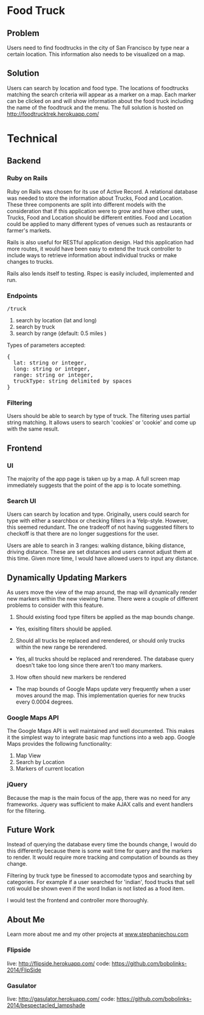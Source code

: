 # Food Truck
## Problem
  Users need to find foodtrucks in the city of San Francisco by type near a certain location. This information also needs to be visualized on a map.
## Solution
  Users can search by location and food type. The locations of foodtrucks matching the search criteria will appear as a marker on a map. Each marker can be clicked on and will show information about the food truck including the name of the foodtruck and the menu. The full solution is hosted on http://foodtrucktrek.herokuapp.com/

# Technical

## Backend
### Ruby on Rails

Ruby on Rails was chosen for its use of Active Record. A relational database was needed to store the information about Trucks, Food and Location. These three components are split into different models with the consideration that if this application were to grow and have other uses, Trucks, Food and Location should be different entities. Food and Location could be applied to many different types of venues such as restaurants or farmer's markets.

Rails is also useful for RESTful application design. Had this application had more routes, it would have been easy to extend the truck controller to include ways to retrieve information about individual trucks or make changes to trucks.

Rails also lends itself to testing. Rspec is easily included, implemented and run.


### Endpoints
<pre>/truck</pre>

1. search by location (lat and long)
2. search by truck
3. search by range (default: 0.5 miles )

Types of parameters accepted:
<pre>
{
  lat: string or integer,
  long: string or integer,
  range: string or integer,
  truckType: string delimited by spaces
}
</pre>

### Filtering
Users should be able to search by type of truck. The filtering uses partial string matching. It allows users to search 'cookies' or 'cookie' and come up with the same result.

## Frontend

### UI
The majority of the app page is taken up by a map. A full screen map immediately suggests that the point of the app is to locate something.

### Search UI
Users can search by location and type. Originally, users could search for type with either a searchbox or checking filters in a Yelp-style. However, this seemed redundant. The one tradeoff of not having suggested filters to checkoff is that there are no longer suggestions for the user.

Users are able to search in 3 ranges: walking distance, biking distance, driving distance. These are set distances and users cannot adjust them at this time. Given more time, I would have allowed users to input any distance.

## Dynamically Updating Markers
As users move the view of the map around, the map will dynamically render new markers within the new viewing frame. There were a couple of different problems to consider with this feature.

1. Should existing food type filters be applied as the map bounds change.
  - Yes, exisiting filters should be applied.

2. Should all trucks be replaced and rerendered, or should only trucks within the new range be rerendered.
  - Yes, all trucks should be replaced and rerendered. The database query doesn't take too long since there aren't too many markers.

3. How often should new markers be rendered
  - The map bounds of Google Maps update very frequently when a user moves around the map. This implementation queries for new trucks every 0.0004 degrees.

### Google Maps API

 The Google Maps API is well maintained and well documented. This makes it the simplest way to integrate basic map functions into a web app. Google Maps provides the following functionality:
  1. Map View
  2. Search by Location
  3. Markers of current location

### jQuery
  Because the map is the main focus of the app, there was no need for any frameworks. Jquery was sufficient to make AJAX calls and event handlers for the filtering.

## Future Work

Instead of querying the database every time the bounds change, I would do this differently because there is some wait time for query and the markers to render. It would require more tracking and computation of bounds as they change.

Filtering by truck type be finessed to accomodate typos and searching by categories. For example if a user searched for 'indian', food trucks that sell roti would be shown even if the word Indian is not listed as a food item.

I would test the frontend and controller more thoroughly.

## About Me

  Learn more about me and my other projects at www.stephaniechou.com

  ### Flipside
  live: http://flipside.herokuapp.com/
  code: https://github.com/bobolinks-2014/FlipSide

  ### Gasulator
  live: http://gasulator.herokuapp.com/
  code: https://github.com/bobolinks-2014/bespectacled_lampshade

